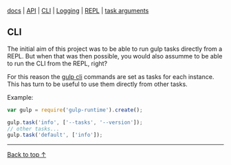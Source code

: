 [docs](./README.md) |
[API](./API.md) |
[CLI](./CLI.md) |
[Logging](./logging.md) |
[REPL](./REPL.md) |
[task arguments](./task-arguments.md)

## CLI

The initial aim of this project was to be able to run gulp tasks directly from a  REPL. But when that was then possible, you would also assumme to be able to run the CLI from the REPL, right?

For this reason the [gulp cli](https://github.com/gulpjs/gulp/blob/master/docs/CLI.md) commands are set as tasks for each instance. This has turn to be useful to use them directly from other tasks.

Example:

```js
var gulp = require('gulp-runtime').create();

gulp.task('info', ['--tasks', '--version']);
// other tasks...
gulp.task('default', ['info']);
```

---
[Back to top ↑](#)
